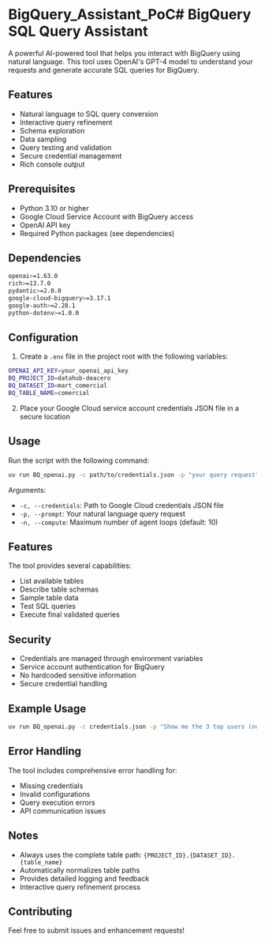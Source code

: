 # BigQuery_Assistant_PoC# BigQuery SQL Query Assistant

A powerful AI-powered tool that helps you interact with BigQuery using natural language. This tool uses OpenAI's GPT-4 model to understand your requests and generate accurate SQL queries for BigQuery.

## Features

- Natural language to SQL query conversion
- Interactive query refinement
- Schema exploration
- Data sampling
- Query testing and validation
- Secure credential management
- Rich console output

## Prerequisites

- Python 3.10 or higher
- Google Cloud Service Account with BigQuery access
- OpenAI API key
- Required Python packages (see dependencies)

## Dependencies

```bash
openai>=1.63.0
rich>=13.7.0
pydantic>=2.0.0
google-cloud-bigquery>=3.17.1
google-auth>=2.28.1
python-dotenv>=1.0.0
```

## Configuration

1. Create a `.env` file in the project root with the following variables:
```bash
OPENAI_API_KEY=your_openai_api_key
BQ_PROJECT_ID=datahub-deacero
BQ_DATASET_ID=mart_comercial
BQ_TABLE_NAME=comercial
```

2. Place your Google Cloud service account credentials JSON file in a secure location

## Usage

Run the script with the following command:
```bash
uv run BQ_openai.py -c path/to/credentials.json -p "your query request" [-n max_compute_loops]
```

Arguments:
- `-c, --credentials`: Path to Google Cloud credentials JSON file
- `-p, --prompt`: Your natural language query request
- `-n, --compute`: Maximum number of agent loops (default: 10)

## Features

The tool provides several capabilities:
- List available tables
- Describe table schemas
- Sample table data
- Test SQL queries
- Execute final validated queries

## Security

- Credentials are managed through environment variables
- Service account authentication for BigQuery
- No hardcoded sensitive information
- Secure credential handling

## Example Usage

```bash
uv run BQ_openai.py -c credentials.json -p "Show me the 3 top users (nom_cliente) with the highest tons ordered (toneladas_pedidas) in the last 3 months"
```

## Error Handling

The tool includes comprehensive error handling for:
- Missing credentials
- Invalid configurations
- Query execution errors
- API communication issues

## Notes

- Always uses the complete table path: `{PROJECT_ID}.{DATASET_ID}.{table_name}`
- Automatically normalizes table paths
- Provides detailed logging and feedback
- Interactive query refinement process

## Contributing

Feel free to submit issues and enhancement requests! 